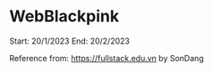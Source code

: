 # WebBlackpink

Start: 20/1/2023
End: 20/2/2023

Reference from: https://fullstack.edu.vn by SonDang

